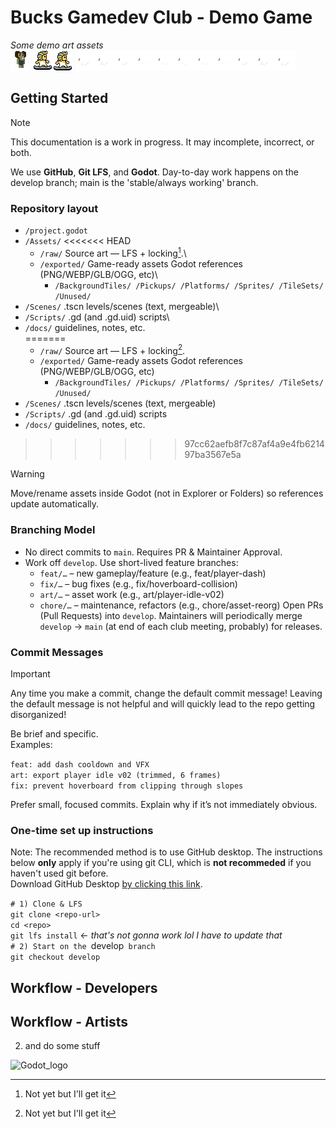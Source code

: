 # Bucks Gamedev Club - Demo Game

*Some demo art assets*\
![enemy](Assets/exported/Sprites/enemy.png)
![hover dude](Assets/exported/Sprites/player_move.png)
![swans](Assets/exported/Sprites/swan.png)


## Getting Started
> [!NOTE]
> This documentation is a work in progress. It may incomplete, incorrect, or both.

We use **GitHub**, **Git LFS**, and **Godot**. Day-to-day work happens on the develop branch; main is the 'stable/always working' branch.

### Repository layout

- `/project.godot`
- `/Assets/`
<<<<<<< HEAD
  -   `/raw/`                 Source art — LFS + locking[^1].\
  -  `/exported/`               Game-ready assets Godot references (PNG/WEBP/GLB/OGG, etc)\
	  - `/BackgroundTiles/ /Pickups/ /Platforms/ /Sprites/ /TileSets/ /Unused/`
- `/Scenes/`                 .tscn levels/scenes (text, mergeable)\
- `/Scripts/`                .gd (and .gd.uid) scripts\
- `/docs/`                   guidelines, notes, etc.\
=======
  -   `/raw/`                 Source art — LFS + locking[^1].
  -  `/exported/`               Game-ready assets Godot references (PNG/WEBP/GLB/OGG, etc)
	  - `/BackgroundTiles/ /Pickups/ /Platforms/ /Sprites/ /TileSets/ /Unused/`
- `/Scenes/`                 .tscn levels/scenes (text, mergeable)
- `/Scripts/`                .gd (and .gd.uid) scripts
- `/docs/`                   guidelines, notes, etc.
>>>>>>> 97cc62aefb8f7c87af4a9e4fb621497ba3567e5a

>[!WARNING]
>Move/rename assets inside Godot (not in Explorer or Folders) so references update automatically.

### Branching Model
- No direct commits to `main`. Requires PR & Maintainer Approval.
- Work off `develop`. Use short-lived feature branches:
  - `feat/…` – new gameplay/feature (e.g., feat/player-dash)
  - `fix/…` – bug fixes (e.g., fix/hoverboard-collision)
  - `art/…` – asset work (e.g., art/player-idle-v02)
  - `chore/…` – maintenance, refactors (e.g., chore/asset-reorg)
Open PRs (Pull Requests) into `develop`. Maintainers will periodically merge `develop` → `main` (at end of each club meeting, probably) for releases.

### Commit Messages
> [!IMPORTANT]
> Any time you make a commit, change the default commit message! Leaving the default message is not helpful and will quickly lead to the repo getting disorganized!

Be brief and specific.\
Examples:

`feat: add dash cooldown and VFX`\
`art: export player idle v02 (trimmed, 6 frames)`\
`fix: prevent hoverboard from clipping through slopes`

Prefer small, focused commits. Explain why if it’s not immediately obvious.

### One-time set up instructions
Note: The recommended method is to use GitHub desktop. The instructions below **only** apply if you're using git CLI, which is **not recommeded** if you haven't used git before.\
Download GitHub Desktop [by clicking this link](https://desktop.github.com/download/).

`# 1) Clone & LFS`\
`git clone <repo-url>`\
`cd <repo>` \
`git lfs install` <- *that's not gonna work lol I have to update that*\
`# 2) Start on the `develop` branch`\
`git checkout develop`

## Workflow - Developers

## Workflow - Artists


[^1]: Not yet but I'll get it


2. and do some stuff
<img width="512" height="212" alt="Godot_logo" src="https://github.com/user-attachments/assets/6d97182c-558e-4b6d-8b53-a8202f4a375e" />
